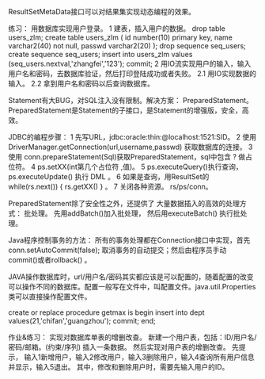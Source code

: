 ResultSetMetaData接口可以对结果集实现动态编程的效果。

练习： 用数据库实现用户登录。
 1 建表，插入用户的数据。
  drop table users_zlm;
  create table users_zlm (
    id number(10) primary key,
    name varchar2(40) not null,
    passwd varchar2(20)
  );
  drop sequence seq_users;
  create sequence seq_users;
  insert into users_zlm values (seq_users.nextval,'zhangfei','123');
  commit;
 2 用IO流实现用户的输入，输入用户名和密码，去数据库验证，然后打印登陆成功或者失败。
  2.1 用IO实现数据的输入。
  2.2 拿到用户名和密码以后查询数据库。

 Statement有大BUG，对SQL注入没有限制。解决方案： PreparedStatement。PreparedStatement是Statement的子接口，是Statement的增强版，安全，高效。

 JDBC的编程步骤：
  1 先写URL，jdbc:oracle:thin:@localhost:1521:SID。
  2 使用DriverManager.getConnection(url,username,passwd) 获取数据库的连接。
  3 使用 conn.prepareStatement(Sql)获取PreparedStatement，sql中包含 ? 做占位符。
  4 ps.setXX(int第几个占位符 ,值)。
  5 ps.executeQuery()执行查询，ps.executeUpdate() 执行 DML 。
  6 如果是查询，用ResultSet的while(rs.next()) { rs.getXX() } 。
  7 关闭各种资源。 rs/ps/conn。

 PreparedStatement除了安全性之外，还提供了 大量数据插入的高效的处理方式： 批处理。
  先用addBatch()加入批处理， 然后用executeBatch() 执行批处理。

 Java程序控制事务的方法：
   所有的事务处理都在Connection接口中实现，首先conn.setAutoCommit(false); 取消事务的自动提交；然后由程序员手动 commit()或者rollback() 。

 JAVA操作数据库时，url/用户名/密码其实都应该是可以配置的，随着配置的改变可以操作不同的数据库。配置一般写在文件中，叫配置文件。java.util.Properties类可以直接操作配置文件。

 create or replace procedure getmax
 is
 begin
    insert into dept values(21,'chifan','guangzhou');
    commit;
 end;

 作业&练习：
   实现对数据库单表的增删改查。
   新建一个用户表，包括：ID/用户名/密码/邮箱。(约束/序列)
   插入一条数据。
   然后实现对用户表的增删改查。
   先提示，
   输入1新增用户，输入2修改用户，输入3删除用户，输入4查询所有用户信息并显示，输入5退出。
   其中，修改和删除用户时，需要先输入用户的ID。












